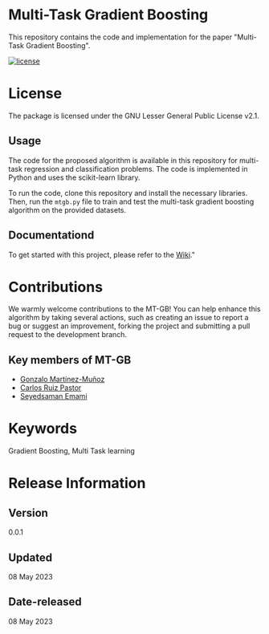 # Multi-Task Gradient Boosting

This repository contains the code and implementation for the paper "Multi-Task Gradient Boosting".

[![license](https://img.shields.io/travis/username/repo.svg)]([https://travis-ci.org/username/repo](https://github.com/GAA-UAM/MT_GB/blob/main/LICENSE))


# License
The package is licensed under the GNU Lesser General Public License v2.1.


## Usage

The code for the proposed algorithm is available in this repository for multi-task regression and classification problems. The code is implemented in Python and uses the scikit-learn library.

To run the code, clone this repository and install the necessary libraries. Then, run the `mtgb.py` file to train and test the multi-task gradient boosting algorithm on the provided datasets.

## Documentationd 
To get started with this project, please refer to the [Wiki](https://github.com/GAA-UAM/MT_GB/wiki)."








# Contributions

We warmly welcome contributions to the MT-GB! You can help enhance this algorithm by taking several actions, such as creating an issue to report a bug or suggest an improvement, forking the project and submitting a pull request to the development branch.

## Key members of MT-GB
* [Gonzalo Martínez-Muñoz](https://github.com/gmarmu)
* [Carlos Ruiz Pastor](https://github.com/carlosruizp)
* [Seyedsaman Emami](https://github.com/samanemami/)


# Keywords
Gradient Boosting, Multi Task learning

# Release Information

## Version
0.0.1

## Updated
08 May 2023

## Date-released
08 May 2023
